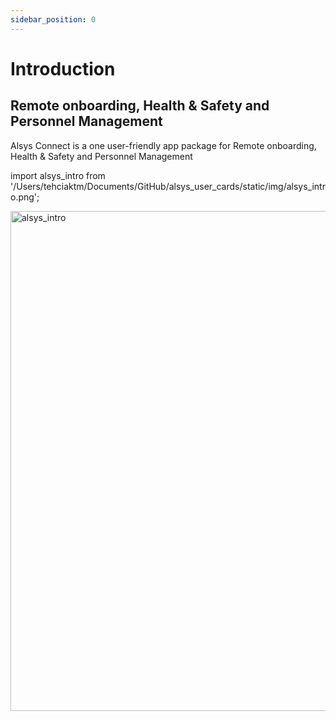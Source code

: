 ```yaml
---
sidebar_position: 0
---
```


# Introduction

## Remote onboarding, Health & Safety and Personnel Management

Alsys Connect is a one user-friendly app package for Remote onboarding, Health & Safety and Personnel Management

import alsys_intro from '/Users/tehciaktm/Documents/GitHub/alsys_user_cards/static/img/alsys_intro.png';

<img src={alsys_intro} alt="alsys_intro" width="800"/>